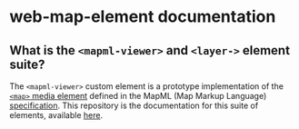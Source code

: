 # web-map-element documentation

## What is the `<mapml-viewer>` and `<layer->` element suite?

The `<mapml-viewer>` custom element is a prototype implementation of the
[`<map>` media element](https://maps4html.org/MapML/spec/#web-maps)
defined in the MapML (Map Markup Language)
[specification](https://maps4html.org/MapML/spec/). This repository is the documentation for this suite of elements, available [here](https://maps4html.org/web-map-doc/).
